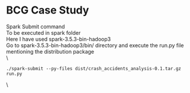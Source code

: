 # BCG Case Study

Spark Submit command \
To be executed in spark folder\
Here I have used spark-3.5.3-bin-hadoop3\
Go to spark-3.5.3-bin-hadoop3/bin/ directory and execute the run.py file mentioning the distribution package\
\
```
./spark-submit --py-files dist/crash_accidents_analysis-0.1.tar.gz run.py

```
\
